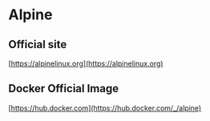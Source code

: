 # Alpine

## Official site
[https://alpinelinux.org](https://alpinelinux.org)

## Docker Official Image
[https://hub.docker.com](https://hub.docker.com/_/alpine)